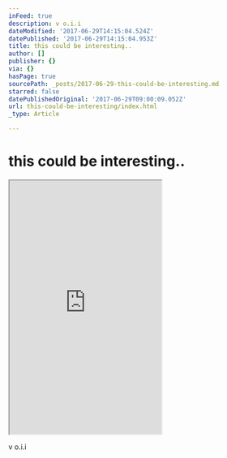 ```yaml
---
inFeed: true
description: v o.i.i
dateModified: '2017-06-29T14:15:04.524Z'
datePublished: '2017-06-29T14:15:04.953Z'
title: this could be interesting..
author: []
publisher: {}
via: {}
hasPage: true
sourcePath: _posts/2017-06-29-this-could-be-interesting.md
starred: false
datePublishedOriginal: '2017-06-29T09:00:09.052Z'
url: this-could-be-interesting/index.html
_type: Article

---
```

# this could be interesting..

<iframe src="https://the-grid.github.io/ed-userhtml/?g=eJydVNuOmzAQfecrLFbtJlIgpLvZCyGoF7VVpar9hMpgA24cG9kmm2y1_94xGEI2231oeDCMZ86cmTmTRJsDp6mXSXJAfzwEvy1WJRMxilbtZyGFCQq8ZfwQo8vv2MjLGdJY6EBTxYqV9-R5odxRxXGPUFFWVgYQ3nQQD4yYKkaLqDfUUjPDJCQp2J6SzvgYMEHoHvy6byPrgQSnhRk-MpxvSiUbQYJccqlipMpsEs3gmb7igTuXGYrCe-dnaRdcPgRQWsUIocKlVlCfYxiFS31SJEAKQ4VxxR5rUZRjw3Z0RP_d8l8tMHRvAsxZCYE5oFG1GnU_aKOvonp_2l_cJ8WEMFHG6M56DHiE5lLhjo2Qgo4mqNkjBcSb3t_15eJuYZ_ORpiuIUuMMi7zzUutuNLP-MSVfZ2hkaWQeaMdzz5LsbDPaWyYc6lpZsRZI3GmJW_MSSOjnrjqtHW97A2j8m76hr3fUsIw0rmiVCAsCJps8T7ohXm9BMdpm_co3bEYcGPk6ml8DZ0fJbJ0Tq6fFzPyvR6ot5Usls8quXKGJyCezN0-JvOKYgKnXczU8xLCdoiRtb89_MA7H-Uca732XXo_hfgEo0rRYu3_xjsMlbPaxDvJyCSaDv49Sx9JkXOWb5wJMCdTP31r2JbqVTLHLaDNeZqo136bcJTSVLRUjISYzckjaNpHBnRMzdr_lXEsNn7amh3wy4HaSEXPA8EDtVevBtvzPBbkhzMEsnohuJSwKCEThTyP-yo_GNZ3YQ5tsANpDy-pFumXhnMnrZ9u_tBAGNkC_Or0k20sNBhZ6lljDLxmFJQFAkC6sidcbKlowjCZ1xCjayxQO_m1f1ROu_55ozSsUC2Z_Y8YzU3WVPRju7i_vb1ZIWsCBQGYJdpJIPWKRuR2r9AQ4TRKYFGBhQmh9s-c2tePh29k4jQ2DVtGYbc0aI18--_lt_s1YB7V87-gDhJ4d3z_AuuoCgQ" height="500" style=""></iframe>

v o.i.i